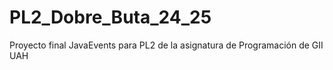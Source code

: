 # PL2_Dobre_Buta_24_25
Proyecto final JavaEvents para PL2 de la asignatura de Programación de GII UAH
